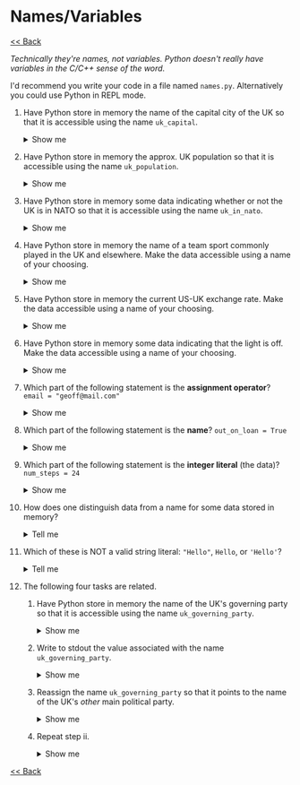 # Names/Variables

[<< Back](../README.md)

*Technically they're names, not variables. Python doesn't really have variables in the C/C++ sense of the word.*

I'd recommend you write your code in a file named `names.py`. Alternatively you could use Python in REPL mode.

1. Have Python store in memory the name of the capital city of the UK so that it is accessible using the name `uk_capital`.<details>
    <summary>Show me</summary>

    ```python
    uk_capital = "London"
    ```

</details>

2. Have Python store in memory the approx. UK population so that it is accessible using the name `uk_population`.<details>
    <summary>Show me</summary>

    ```python
    uk_population = 67_000_000
    ```

</details>

3. Have Python store in memory some data indicating whether or not the UK is in NATO so that it is accessible using the name `uk_in_nato`.<details>
    <summary>Show me</summary>

    ```python
    uk_in_nato = True
    ```

</details>

4. Have Python store in memory the name of a team sport commonly played in the UK and elsewhere. Make the data accessible using a name of your choosing.<details>
    <summary>Show me</summary>

    ```python
    sport = "Cricket"
    ```

</details>

5. Have Python store in memory the current US-UK exchange rate. Make the data accessible using a name of your choosing.<details>
    <summary>Show me</summary>

    ```python
    # correct as at 30/01/2024
    us_to_uk_exchange_rate = 0.79
    ```

</details>

6. Have Python store in memory some data indicating that the light is off. Make the data accessible using a name of your choosing.<details>
    <summary>Show me</summary>

    ```python
    light_is_on = False
    ```

</details>

7. Which part of the following statement is the **assignment operator**?
    `email = "geoff@mail.com"`<details>
    <summary>Show me</summary>

    `=`

</details>

8. Which part of the following statement is the **name**?
    `out_on_loan = True`<details>
    <summary>Show me</summary>

    `out_on_loan`

</details>

9. Which part of the following statement is the **integer literal** (the data)?
    `num_steps = 24`<details>
    <summary>Show me</summary>

    `24`

</details>

10. How does one distinguish data from a name for some data stored in memory?<details>
    <summary>Tell me</summary>

    Data is either surrounded by quotes (a string literal/text), e.g. `"Hello"`, begins with a digit (an integer or floating point number), e.g. `4.5`, the keywords `True` and `False` (a boolean), or is surrounded by square brackets/curly braces (a list/dict), e.g. `[1, 2, 3]` or `{x: 0, y: 0}`. 
    
    A name for some data stored in memory is a series of characters that is *not* surrounded by quotes and does not begin with a digit, e.g. `coordinates`. Ideally names would always be meaningful words or series of words but, alas, it's common for names to be cryptic, e.g. `dis`.

</details>

11. Which of these is NOT a valid string literal: `"Hello"`, `Hello`, or `'Hello'`?<details>
    <summary>Tell me</summary>

    `Hello` is a name, not a string literal.

</details>

12. The following four tasks are related.

    1. Have Python store in memory the name of the UK's governing party so that it is accessible using the name `uk_governing_party`.<details>
        <summary>Show me</summary>

        ```python
        # correct as at 30/01/2024
        uk_governing_party = "Conservative"
        ```

    </details>

    2. Write to stdout the value associated with the name `uk_governing_party`.<details>
        <summary>Show me</summary>

        ```python
        print(uk_governing_party)
        ```

    </details>

    3. Reassign the name `uk_governing_party` so that it points to the name of the UK's *other* main political party.<details>
        <summary>Show me</summary>

        ```python
        # correct as at 30/01/2024
        uk_governing_party = "Labour"
        ```

    </details>

    4. Repeat step ii.<details>
        <summary>Show me</summary>

        ```python
        print(uk_governing_party)
        ```

    </details>

[<< Back](../README.md)